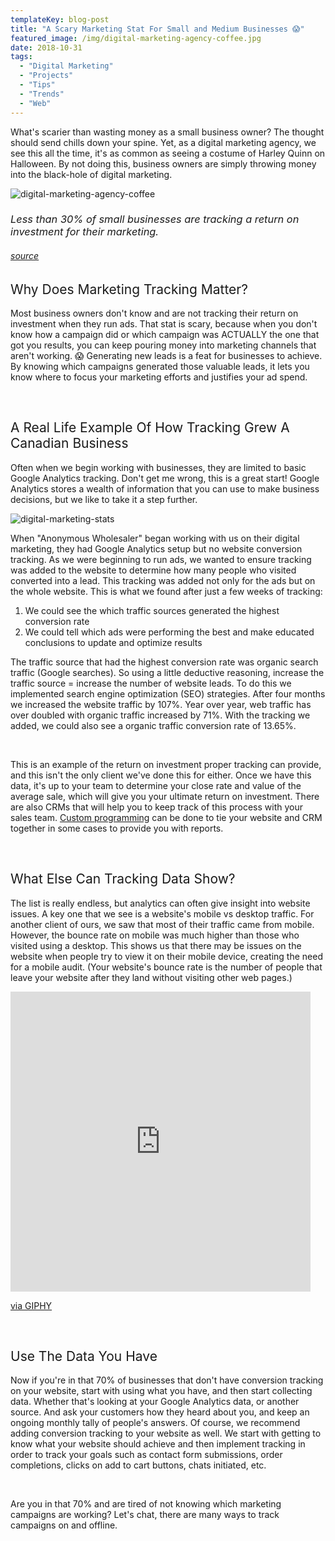 ```yaml
---
templateKey: blog-post
title: "A Scary Marketing Stat For Small and Medium Businesses 😱"
featured_image: /img/digital-marketing-agency-coffee.jpg
date: 2018-10-31
tags:
  - "Digital Marketing"
  - "Projects"
  - "Tips"
  - "Trends"
  - "Web"
---
```


<span style="font-weight: 400;">What's scarier than wasting money as a small business owner? The thought should send chills down your spine. Yet, as a digital marketing agency, we see this all the time, it's as common as seeing a costume of Harley Quinn on Halloween. By not doing this, business owners are simply throwing money into the black-hole of digital marketing.</span>

![digital-marketing-agency-coffee](/img/digital-marketing-agency-coffee.jpg)

### _<span style="font-weight: 400;">Less than 30% of small businesses are tracking a return on investment for their marketing. </span>_

###### [_<span style="font-weight: 400;">source</span>_](https://www.mediapost.com/publications/article/253069/search-losing-favor-among-some-small-businesses.html)

## <span style="font-weight: 400;">Why Does Marketing Tracking Matter?</span>

<span style="font-weight: 400;">Most business owners don't know and are not tracking their return on investment when they run ads. That stat is scary, because when you don't know how a campaign did or which campaign was ACTUALLY the one that got you results, you can keep pouring money into marketing channels that aren't working. </span><span style="font-weight: 400;">😱 </span><span style="font-weight: 400;">Generating new leads is a feat for businesses to achieve. By knowing which campaigns generated those valuable leads, it lets you know where to focus your marketing efforts and justifies your ad spend. </span>

&nbsp;

## <span style="font-weight: 400;">A Real Life Example Of How Tracking Grew A Canadian Business</span>

<span style="font-weight: 400;">Often when we begin working with businesses, they are limited to basic Google Analytics tracking. Don't get me wrong, this is a great start! Google Analytics stores a wealth of information that you can use to make business decisions, but we like to take it a step further.</span>

![digital-marketing-stats](/img/digital-marketing-stats.jpg)

<span style="font-weight: 400;">When "Anonymous Wholesaler" began working with us on their digital marketing, they had Google Analytics setup but no website conversion tracking. As we were beginning to run ads, we wanted to ensure tracking was added to the website to determine how many people who visited converted into a lead. This tracking was added not only for the ads but on the whole website. This is what we found after just a few weeks of tracking:</span>

1.  <span style="font-weight: 400;">We could see the which traffic sources generated the highest conversion rate</span>
2.  <span style="font-weight: 400;">We could tell which ads were performing the best and make educated conclusions to update and optimize results</span>
&nbsp;

<span style="font-weight: 400;">The traffic source that had the highest conversion rate was organic search traffic (Google searches). So using a little deductive reasoning, increase the traffic source = increase the number of website leads. To do this we implemented search engine optimization (SEO) strategies. After four months we increased the website traffic by 107%. Year over year, web traffic has over doubled with organic traffic increased by 71%. With the tracking we added, we could also see a organic traffic conversion rate of 13.65%. </span>

&nbsp;

<span style="font-weight: 400;">This is an example of the return on investment proper tracking can provide, and this isn't the only client we've done this for either. Once we have this data, it's up to your team to determine your close rate and value of the average sale, which will give you your ultimate return on investment. There are also CRMs that will help you to keep track of this process with your sales team. </span>[<span style="font-weight: 400;">Custom programming</span>](https://graphicintuitions.com/services/programming/)<span style="font-weight: 400;"> can be done to tie your website and CRM together in some cases to provide you with reports. </span>

&nbsp;

## <span style="font-weight: 400;">What Else Can Tracking Data Show?</span>

<span style="font-weight: 400;">The list is really endless, but analytics can often give insight into website issues. A key one that we see is a website's mobile vs desktop traffic. For another client of ours, we saw that most of their traffic came from mobile. However, the bounce rate on mobile was much higher than those who visited using a desktop. This shows us that there may be issues on the website when people try to view it on their mobile device, creating the need for a mobile audit. (Your website's bounce rate is the number of people that leave your website after they land without visiting other web pages.)</span>

<iframe class="giphy-embed" src="https://giphy.com/embed/3ohhwm072GdbNh2I0M" width="480" height="480" frameborder="0" allowfullscreen="allowfullscreen"></iframe>

[via GIPHY](https://giphy.com/gifs/shameless-season-5-showtime-3ohhwm072GdbNh2I0M)

&nbsp;

## <span style="font-weight: 400;">Use The Data You Have</span>

<span style="font-weight: 400;">Now if you're in that 70% of businesses that don't have conversion tracking on your website, start with using what you have, and then start collecting data. Whether that's looking at your Google Analytics data, or another source. And ask your customers how they heard about you, and keep an ongoing monthly tally of people's answers. Of course, we recommend adding conversion tracking to your website as well. We start with getting to know what your website should achieve and then implement tracking in order to track your goals such as contact form submissions, order completions, clicks on add to cart buttons, chats initiated, etc. </span>

&nbsp;

<span style="font-weight: 400;">Are you in that 70% and are tired of not knowing which marketing campaigns are working? Let's chat, there are many ways to track campaigns on and offline. </span>